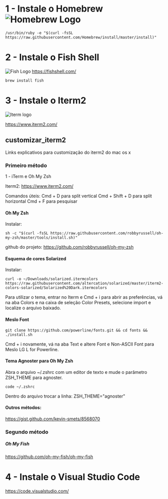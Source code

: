 # 1 - Instale o Homebrew ![Homebrew Logo](https://assets-cdn.github.com/images/icons/emoji/unicode/1f37a.png)

```shell
/usr/bin/ruby -e "$(curl -fsSL https://raw.githubusercontent.com/Homebrew/install/master/install)"
```

# 2 - Instale o Fish Shell 
![Fish Logo](https://fishshell.com/assets/img/screenshots/autosuggestion.png)
https://fishshell.com/

```shell
brew install fish
```

# 3 - Instale o Iterm2 
![Iterm logo](https://tighten.co/assets/img/blog/tools-iterm.jpg)

https://www.iterm2.com/

## customizar_iterm2
Links explicativos para customização do iterm2 do mac os x

### Primeiro método
1 - iTerm e Oh My Zsh

Iterm2: https://www.iterm2.com/

Comandos úteis:
Cmd + D para split vertical
Cmd + Shift + D para split horizontal
Cmd + F para pesquisar

#### Oh My Zsh

Instalar:

```shell
sh -c "$(curl -fsSL https://raw.githubusercontent.com/robbyrussell/oh-my-zsh/master/tools/install.sh)"
```

github do projeto: https://github.com/robbyrussell/oh-my-zsh

#### Esquema de cores Solarized

Instalar:
```shell
curl -o ~/Downloads/solarized.itermcolors https://raw.githubusercontent.com/altercation/solarized/master/iterm2-colors-solarized/Solarized%20Dark.itermcolors
```

Para utilizar o tema, entrar no Iterm e Cmd + i para abrir as preferências, vá na aba Colors e na caixa de seleção Color Presets, selecione import e localize o arquivo baixado.

#### Meslo Font

```shell
git clone https://github.com/powerline/fonts.git && cd fonts && ./install.sh
```

Cmd + i novamente, vá na aba Text e altere Font e Non-ASCII Font para Meslo LG L for Powerline.

#### Tema Agnoster para Oh My Zsh

Abra o arquivo ~/.zshrc com um editor de texto e mude o parâmetro ZSH_THEME para agnoster.

```shell
code ~/.zshrc
```

Dentro do arquivo trocar a linha: ZSH_THEME="agnoster"

#### Outros métodos:

https://gist.github.com/kevin-smets/8568070

### Segundo método

##### Oh My Fish

https://github.com/oh-my-fish/oh-my-fish

# 4 - Instale o Visual Studio Code

https://code.visualstudio.com/




